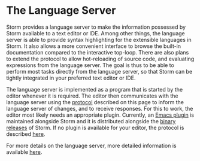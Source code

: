 The Language Server
===================

Storm provides a language server to make the information possessed by Storm available to a text
editor or IDE. Among other things, the language server is able to provide syntax highlighting for
the extensible languages in Storm. It also allows a more convenient interface to browse the built-in
documentation compared to the interactive top-loop. There are also plans to extend the protocol to
allow hot-reloading of source code, and evaluating expressions from the language server. The goal is
thus to be able to perform most tasks directly from the language server, so that Storm can be
tightly integrated in your preferred text editor or IDE.

The language server is implemented as a program that is started by the editor whenever it is
required. The editor then communicates with the language server using the [protocol](md:Protocol)
described on this page to inform the language server of changes, and to receive responses. For this
to work, the editor most likely needs an appropriate plugin. Currently, an [Emacs
plugin](md:Emacs_Plugin) is maintained alongside Storm and it is distributed alongside the [binary
releases](md:/Downloads) of Storm. If no plugin is available for your editor, the protocol is
described [here](md:Protocol).

For more details on the language server, more detailed information is available
[here](http://urn.kb.se/resolve?urn=urn:nbn:se:liu:diva-138847).
